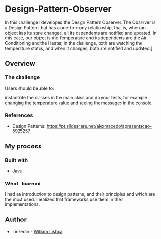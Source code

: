 # Design-Pattern-Observer

In this challenge I developed the Design Pattern Observer. The Observer is a Design Pattern that has a one-to-many relationship, that is, when an object has its state changed, all its dependents are notified and updated. In this case, our object is the Temperature and its dependents are the Air Conditioning and the Heater, in the challenge, both are watching the temperature status, and when it changes, both are notified and updated.]

## Overview

### The challenge

Users should be able to:

instantiate the classes in the main class and do your tests, for example changing the temperature value and seeing the messages in the console.

### References

- Design Patterns: https://pt.slideshare.net/alexmacedo/apresentacao-5925257

## My process

### Built with

- Java

### What I learned

I had an introduction to design patterns, and their principles and which are the most used. I realized that frameworks use them in their implementations.

## Author

- Linkedin - [William Lisboa](https://www.linkedin.com/in/william-lisboa-50340618a/)
